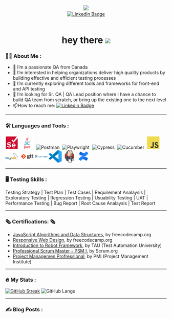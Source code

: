 <div id="header" align="center">
  <img src="https://media.giphy.com/media/kJV3yFjaVYtlP0CMOR/giphy.gif" width="100"/>
<div id="badges">
  <a href="https://www.linkedin.com/in/anvoqa">
    <img src="https://img.shields.io/badge/LinkedIn-blue?style=for-the-badge&logo=linkedin&logoColor=white" alt="LinkedIn Badge"/>
  </a>
  <br/>
  <img src="https://komarev.com/ghpvc/?username=anvoqa&style=flat-square&color=blue" alt="" />
  </div>
  <h1>
  hey there
  <img src="https://media.giphy.com/media/hvRJCLFzcasrR4ia7z/giphy.gif" width="30px"/>
</h1>
  </div>

### :technologist: About Me :

- 👋 I’m a passionate QA from Canada
- 👀 I’m interested in helping organizations deliver high quality products by building effective and efficient testing processes
- 🌱 I’m currently exploring different tools and frameworks for front-end and API testing
- 💞️ I’m looking for Sr. QA | QA Lead position where I have a chance to build QA team from scratch, or bring up the existing one to the next level
- :mailbox:How to reach me: [![Linkedin Badge](https://img.shields.io/badge/LinkedIn-blue?style=flat&logo=Linkedin&logoColor=white)](https://www.linkedin.com/in/anvoqa)

---

### :hammer_and_wrench: Languages and Tools :

<div>
  <img src="https://github.com/devicons/devicon/blob/master/icons/selenium/selenium-original.svg" title="Selenium" alt="Selenium" width="40" height="40"/>&nbsp;
   <img src="https://github.com/devicons/devicon/blob/master/icons/java/java-original-wordmark.svg" title="Java" alt="Java" width="40" height="40"/>&nbsp;
  <img src="https://www.svgrepo.com/download/354202/postman-icon.svg" title="Postman" alt="Postman" width="40" height="40"/>&nbsp;
  <img src="https://playwright.dev/img/playwright-logo.svg" title="Playwright" alt="Playwright" width="40" height="40"/>&nbsp;
  <img src="https://www.cypress.io/cypress_logo_social.png" title="Cypress" alt="Cypress" width="40" height="40"/>&nbsp;
  <img src="https://www.vectorlogo.zone/logos/cucumberio/cucumberio-ar21.png" title="Cucumber" alt="Cucumber" width="40" height="40"/>&nbsp;
  <img src="https://github.com/devicons/devicon/blob/master/icons/javascript/javascript-original.svg" title="JavaScript" alt="JavaScript" width="40" height="40"/>&nbsp;
  <img src="https://github.com/devicons/devicon/blob/master/icons/mysql/mysql-original-wordmark.svg" title="MySQL"  alt="MySQL" width="40" height="40"/>&nbsp;
  <img src="https://github.com/devicons/devicon/blob/master/icons/git/git-original-wordmark.svg" title="Git" alt="Git" width="40" height="40"/>
  <img src="https://github.com/devicons/devicon/blob/master/icons/intellij/intellij-original-wordmark.svg" title="IntelliJ" alt="IntelliJ" width="40" height="40"/>
  <img src="https://github.com/devicons/devicon/blob/master/icons/vscode/vscode-original.svg" title="VSCode" alt="VSCode" width="40" height="40"/>
  <img src="https://github.com/devicons/devicon/blob/master/icons/jenkins/jenkins-original.svg" title="jenkins" alt="jenkins" width="40" height="40"/>
  <img src="https://github.com/devicons/devicon/blob/master/icons/confluence/confluence-original.svg" title="Confluence" alt="Confluence" width="40" height="40"/>
</div>

---

### 🖥️ Testing Skills :
Testing Strategy | Test Plan | Test Cases | Requirement Analaysis | Exploratory Testing | Regression Testing | Usuability Testing | UAT | Performance Testing | Bug Report | Root Cause Analaysis | Test Report

---

### 🗞️ Certifications: 🗞️
- [JavaScript Algorithms and Data Structures](https://www.freecodecamp.org/certification/anvo/javascript-algorithms-and-data-structures), by freecodecamp.org
- [Responsive Web Design](https://www.freecodecamp.org/certification/anvo/responsive-web-design), by freecodecamp.org
- [Introduction to Robot Framework](https://testautomationu.applitools.com/certificate/?id=0de19848), by TAU (Test Automation University)
- [Professional Scrum Master - PSM I](https://www.credly.com/badges/30f02acf-9b92-46db-8c6f-e103003793a4/public_url), by Scrum.org
- [Project Managemen Profressional](https://www.credly.com/badges/72ec8239-cf89-451f-8c8e-95ff6feee95b/linked_in_profile), by PMI (Project Management Institute)

---

### :fire: My Stats :
[![GitHub Streak](https://github-readme-streak-stats.herokuapp.com?user=anvoqa&theme=blueberry&date_format=M%20j%5B%2C%20Y%5D)](https://git.io/streak-stats)
![GitHub Langs](https://github-readme-stats.vercel.app/api/top-langs/?username=anvoqa&layout=compact&theme=blue-green)

---

### :writing_hand: Blog Posts :
<!-- BLOG-POST-LIST:START -->
<!-- BLOG-POST-LIST:END -->

